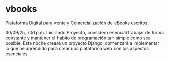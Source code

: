 # vbooks
Plataforma Digital para venta y Comercialización de eBooks escritos.


30/09/25, 7:51 p.m.
Iniciando Proyecto, considero esencial trabajar de forma constante y mantener el habito de programación tan simple como sea posible.
Esta noche crearé un proyecto Django, comenzaré a implementar lo que he aprendido para crear una plataforma web con los aspectos esenciales